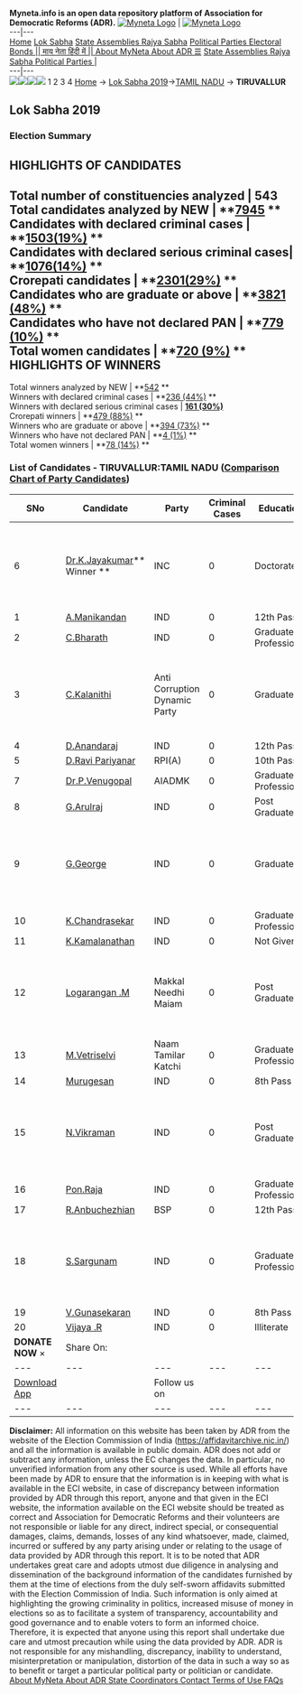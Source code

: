 **Myneta.info is an open data repository platform of Association for Democratic Reforms (ADR).**
[![Myneta Logo](https://www.myneta.info/lib/img/myneta-logo.png)](https://www.myneta.info/) | [![Myneta Logo](https://www.myneta.info/lib/img/adr-logo.png)](https://adrindia.org)  
---|---  
[Home](https://www.myneta.info/) [Lok Sabha](https://www.myneta.info/#ls "Lok Sabha") [ State Assemblies ](https://www.myneta.info/#sa "State Assemblies") [Rajya Sabha](https://www.myneta.info/#rs "Rajya Sabha") [Political Parties ](https://www.myneta.info/party "Political Parties") [ Electoral Bonds ](https://www.myneta.info/electoral_bonds "Electoral Bonds") [ || माय नेता हिंदी में || ](https://translate.google.co.in/translate?prev=hp&hl=en&js=y&u=www.myneta.info&sl=en&tl=hi&history_state0=) [ About MyNeta ](https://adrindia.org/content/about-myneta) [ About ADR ](https://adrindia.org/about-adr/who-we-are) [☰](javascript:void\(0\))
[ State Assemblies ](https://www.myneta.info/#sa "State Assemblies") [ Rajya Sabha ](https://www.myneta.info/#rs "Rajya Sabha") [ Political Parties ](https://www.myneta.info/party "Political Parties")
|   
---|---  
![](https://www.myneta.info/lib/img/banner/banner-1.png)![](https://www.myneta.info/lib/img/banner/banner-2.png)![](https://www.myneta.info/lib/img/banner/banner-3.png)![](https://www.myneta.info/lib/img/banner/banner-4.png)
1  2  3  4 
[Home](https://www.myneta.info/) → [Lok Sabha 2019](https://www.myneta.info/LokSabha2019/)→[TAMIL NADU](https://www.myneta.info/LokSabha2019/index.php?action=show_constituencies&state_id=55) → **TIRUVALLUR**
### 
## Lok Sabha 2019
###  Election Summary 
HIGHLIGHTS OF CANDIDATES  
---  
Total number of constituencies analyzed |  543   
Total candidates analyzed by NEW | **[7945](https://www.myneta.info/LokSabha2019/index.php?action=summary&subAction=candidates_analyzed&sort=candidate#summary) **  
Candidates with declared criminal cases | **[1503(19%)](https://www.myneta.info/LokSabha2019/index.php?action=summary&subAction=crime&sort=candidate#summary) **  
Candidates with declared serious criminal cases| **[1076(14%)](https://www.myneta.info/LokSabha2019/index.php?action=summary&subAction=serious_crime&sort=candidate#summary) **  
Crorepati candidates | **[2301(29%)](https://www.myneta.info/LokSabha2019/index.php?action=summary&subAction=crorepati&sort=candidate#summary) **  
Candidates who are graduate or above | **[3821 (48%)](https://www.myneta.info/LokSabha2019/index.php?action=summary&subAction=education&sort=candidate#summary) **  
Candidates who have not declared PAN | **[779 (10%)](https://www.myneta.info/LokSabha2019/index.php?action=summary&subAction=without_pan&sort=candidate#summary) **  
Total women candidates | **[720 (9%)](https://www.myneta.info/LokSabha2019/index.php?action=summary&subAction=women_candidate&sort=candidate#summary) **  
HIGHLIGHTS OF WINNERS  
---  
Total winners analyzed by NEW | **[542](https://www.myneta.info/LokSabha2019/index.php?action=summary&subAction=winner_analyzed&sort=candidate#summary) **  
Winners with declared criminal cases | **[236 (44%)](https://www.myneta.info/LokSabha2019/index.php?action=summary&subAction=winner_crime&sort=candidate#summary) **  
Winners with declared serious criminal cases | **[161 (30%)](https://www.myneta.info/LokSabha2019/index.php?action=summary&subAction=winner_serious_crime&sort=candidate#summary)**  
Crorepati winners | **[479 (88%)](https://www.myneta.info/LokSabha2019/index.php?action=summary&subAction=winner_crorepati&sort=candidate#summary) **  
Winners who are graduate or above | **[394 (73%)](https://www.myneta.info/LokSabha2019/index.php?action=summary&subAction=winner_education&sort=candidate#summary) **  
Winners who have not declared PAN | **[4 (1%)](https://www.myneta.info/LokSabha2019/index.php?action=summary&subAction=winner_without_pan&sort=candidate#summary) **  
Total women winners | **[78 (14%)](https://www.myneta.info/LokSabha2019/index.php?action=summary&subAction=winner_women&sort=candidate#summary) **  
### List of Candidates - TIRUVALLUR:TAMIL NADU ([Comparison Chart of Party Candidates](https://www.myneta.info/LokSabha2019/comparisonchart.php?constituency_id=806))
SNo | Candidate| Party| Criminal Cases| Education| Age| Total Assets| Liabilities  
---|---|---|---|---|---|---|---  
6  | [Dr.K.Jayakumar](https://www.myneta.info/LokSabha2019/candidate.php?candidate_id=6362)** Winner ** | INC | 0 | Doctorate| 69 | ![](https://myneta.info/image_v2.php?myneta_folder=LokSabha2019&candidate_id=6362&col=ta) | ![](https://myneta.info/image_v2.php?myneta_folder=LokSabha2019&candidate_id=6362&col=lia)  
1  | [A.Manikandan](https://www.myneta.info/LokSabha2019/candidate.php?candidate_id=6355) | IND | 0 | 12th Pass| 32 | Rs 3,32,400 ~ 3 Lacs+ | Rs 53,000 ~ 53 Thou+  
2  | [C.Bharath](https://www.myneta.info/LokSabha2019/candidate.php?candidate_id=6370) | IND | 0 | Graduate Professional| 26 | Rs 7,11,047 ~ 7 Lacs+ | Rs 0 ~   
3  | [C.Kalanithi](https://www.myneta.info/LokSabha2019/candidate.php?candidate_id=6372) | Anti Corruption Dynamic Party | 0 | Graduate| 39 | ![](https://myneta.info/image_v2.php?myneta_folder=LokSabha2019&candidate_id=6372&col=ta) | ![](https://myneta.info/image_v2.php?myneta_folder=LokSabha2019&candidate_id=6372&col=lia)  
4  | [D.Anandaraj](https://www.myneta.info/LokSabha2019/candidate.php?candidate_id=6367) | IND | 0 | 12th Pass| 34 | Rs 1,70,55,961 ~ 1 Crore+ | Rs 17,00,000 ~ 17 Lacs+  
5  | [D.Ravi Pariyanar](https://www.myneta.info/LokSabha2019/candidate.php?candidate_id=5201) | RPI(A) | 0 | 10th Pass| 43 | Rs 1,45,000 ~ 1 Lacs+ | Rs 0 ~   
7  | [Dr.P.Venugopal](https://www.myneta.info/LokSabha2019/candidate.php?candidate_id=5200) | AIADMK | 0 | Graduate Professional| 66 | Rs 2,27,71,785 ~ 2 Crore+ | Rs 12,49,867 ~ 12 Lacs+  
8  | [G.Arulraj](https://www.myneta.info/LokSabha2019/candidate.php?candidate_id=6364) | IND | 0 | Post Graduate| 32 | Rs 18,17,032 ~ 18 Lacs+ | Rs 0 ~   
9  | [G.George](https://www.myneta.info/LokSabha2019/candidate.php?candidate_id=6361) | IND | 0 | Graduate| 55 | ![](https://myneta.info/image_v2.php?myneta_folder=LokSabha2019&candidate_id=6361&col=ta) | ![](https://myneta.info/image_v2.php?myneta_folder=LokSabha2019&candidate_id=6361&col=lia)  
10  | [K.Chandrasekar](https://www.myneta.info/LokSabha2019/candidate.php?candidate_id=6368) | IND | 0 | Graduate Professional| 38 | Rs 8,44,000 ~ 8 Lacs+ | Rs 0 ~   
11  | [K.Kamalanathan](https://www.myneta.info/LokSabha2019/candidate.php?candidate_id=6374) | IND | 0 | Not Given| 38 | Rs 53,02,800 ~ 53 Lacs+ | Rs 0 ~   
12  | [Logarangan .M](https://www.myneta.info/LokSabha2019/candidate.php?candidate_id=6365) | Makkal Needhi Maiam | 0 | Post Graduate| 35 | ![](https://myneta.info/image_v2.php?myneta_folder=LokSabha2019&candidate_id=6365&col=ta) | ![](https://myneta.info/image_v2.php?myneta_folder=LokSabha2019&candidate_id=6365&col=lia)  
13  | [M.Vetriselvi](https://www.myneta.info/LokSabha2019/candidate.php?candidate_id=5199) | Naam Tamilar Katchi | 0 | Graduate Professional| 42 | Rs 3,10,000 ~ 3 Lacs+ | Rs 0 ~   
14  | [Murugesan](https://www.myneta.info/LokSabha2019/candidate.php?candidate_id=6373) | IND | 0 | 8th Pass| 53 | Rs 12,20,000 ~ 12 Lacs+ | Rs 0 ~   
15  | [N.Vikraman](https://www.myneta.info/LokSabha2019/candidate.php?candidate_id=5202) | IND | 0 | Post Graduate| 35 | ![](https://myneta.info/image_v2.php?myneta_folder=LokSabha2019&candidate_id=5202&col=ta) | ![](https://myneta.info/image_v2.php?myneta_folder=LokSabha2019&candidate_id=5202&col=lia)  
16  | [Pon.Raja](https://www.myneta.info/LokSabha2019/candidate.php?candidate_id=6366) | IND | 0 | Graduate Professional| 43 | Rs 7,43,87,951 ~ 7 Crore+ | Rs 1,11,97,323 ~ 1 Crore+  
17  | [R.Anbuchezhian](https://www.myneta.info/LokSabha2019/candidate.php?candidate_id=8637) | BSP | 0 | 12th Pass| 48 | Rs 52,00,000 ~ 52 Lacs+ | Rs 0 ~   
18  | [S.Sargunam](https://www.myneta.info/LokSabha2019/candidate.php?candidate_id=6375) | IND | 0 | Graduate Professional| 42 | ![](https://myneta.info/image_v2.php?myneta_folder=LokSabha2019&candidate_id=6375&col=ta) | ![](https://myneta.info/image_v2.php?myneta_folder=LokSabha2019&candidate_id=6375&col=lia)  
19  | [V.Gunasekaran](https://www.myneta.info/LokSabha2019/candidate.php?candidate_id=6371) | IND | 0 | 8th Pass| 65 | Rs 4,29,210 ~ 4 Lacs+ | Rs 0 ~   
20  | [Vijaya .R](https://www.myneta.info/LokSabha2019/candidate.php?candidate_id=6369) | IND | 0 | Illiterate| 60 | Rs 3,71,570 ~ 3 Lacs+ | Rs 0 ~   
|  **DONATE NOW** × |  Share On:  | [](https://api.whatsapp.com/send?text=https%3A%2F%2Fmyneta.info%2Fpunjab2022%2Findex.php%3Faction%3Dshow_constituencies%26state_id%3D19) | [](https://www.facebook.com/sharer/sharer.php?u=https%3A%2F%2Fmyneta.info%2Fpunjab2022%2Findex.php%3Faction%3Dshow_constituencies%26state_id%3D19) | [](https://twitter.com/share?url=https%3A%2F%2Fmyneta.info%2Fpunjab2022%2Findex.php%3Faction%3Dshow_constituencies%26state_id%3D19)  
---|---|---|---|---  
| [ Download App ](https://play.google.com/store/apps/details?id=com.webrosoft.myneta1&pcampaignid=pcampaignidMKT-Other-global-all-co-prtnr-py-PartBadge-Mar2515-1) | [](https://play.google.com/store/apps/details?id=com.webrosoft.myneta1&pcampaignid=pcampaignidMKT-Other-global-all-co-prtnr-py-PartBadge-Mar2515-1) |  Follow us on  | [](https://www.facebook.com/adrindia.org/) | [](https://twitter.com/adrspeaks) | [](https://groups.google.com/g/national-election-watch?hl=en&pli=1) | [](https://www.instagram.com/adrspeaks/) | [](https://www.youtube.com/user/adrspeaks) | [](https://sharechat.com/profile/adrspeaks)  
---|---|---|---|---|---|---|---|---  
**Disclaimer:** All information on this website has been taken by ADR from the website of the Election Commission of India (https://affidavitarchive.nic.in/) and all the information is available in public domain. ADR does not add or subtract any information, unless the EC changes the data. In particular, no unverified information from any other source is used. While all efforts have been made by ADR to ensure that the information is in keeping with what is available in the ECI website, in case of discrepancy between information provided by ADR through this report, anyone and that given in the ECI website, the information available on the ECI website should be treated as correct and Association for Democratic Reforms and their volunteers are not responsible or liable for any direct, indirect special, or consequential damages, claims, demands, losses of any kind whatsoever, made, claimed, incurred or suffered by any party arising under or relating to the usage of data provided by ADR through this report. It is to be noted that ADR undertakes great care and adopts utmost due diligence in analysing and dissemination of the background information of the candidates furnished by them at the time of elections from the duly self-sworn affidavits submitted with the Election Commission of India. Such information is only aimed at highlighting the growing criminality in politics, increased misuse of money in elections so as to facilitate a system of transparency, accountability and good governance and to enable voters to form an informed choice. Therefore, it is expected that anyone using this report shall undertake due care and utmost precaution while using the data provided by ADR. ADR is not responsible for any mishandling, discrepancy, inability to understand, misinterpretation or manipulation, distortion of the data in such a way so as to benefit or target a particular political party or politician or candidate. 
[ About MyNeta ](https://adrindia.org/content/about-myneta) [ About ADR ](https://adrindia.org/about-adr/who-we-are) [ State Coordinators ](https://adrindia.org/about-adr/state-coordinators) [ Contact ](https://adrindia.org/contact-us) [ Terms of Use ](https://adrindia.org/content/adr-terms-use) [ FAQs ](https://adrindia.org/content/faqs)
